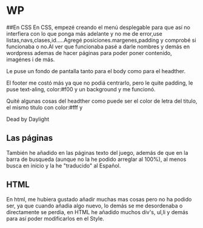 # WP
##En CSS
En CSS, empezé creando el menú desplegable para que así no interfiera con lo que ponga más adelante y no me de error,use listas,navs,clases,id.....Agregé posiciones.margenes,padding y comprobé si funcionaba o no.Al ver que funcionaba pasé a darle nombres y demás en wordpress ademas de hacer páginas para poder poner contenido, imagénes i de más.

Le puse un fondo de pantalla tanto para el body como para el headther.

El footer me costó más ya que no podiá centrarlo, pero le quite padding, le puse text-aling, color:#f00 
y un background y me funcionó.

Quité algunas cosas del headther como puede ser el color de letra del titulo, 
el mismo titulo con color:#fff y <p>Dead by Daylight </p>

## Las páginas
También he añadido en las páginas texto del juego, además de que en la barra de busqueda 
(aunque no la he podido arreglar al 100%), 
al menos busca en inicio y la he "traducido" al Español.

## HTML
En html, me hubiera gustado añadir muchas mas cosas pero no ha podido ser, 
ya que cuando añadia algo nuevo, lo demás se me desordenaba o directamente se perdia, 
en HTML he añadido muchos div's, ul,li y demás para así poder modificarlos en el Style.

